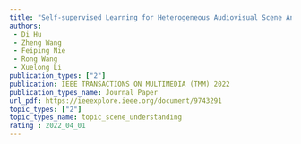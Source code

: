 ```yaml
---  
title: "Self-supervised Learning for Heterogeneous Audiovisual Scene Analysis"  
authors:  
 - Di Hu
 - Zheng Wang  
 - Feiping Nie  
 - Rong Wang  
 - Xuelong Li  
publication_types: ["2"]  
publication: IEEE TRANSACTIONS ON MULTIMEDIA (TMM) 2022   
publication_types_name: Journal Paper
url_pdf: https://ieeexplore.ieee.org/document/9743291
topic_types: ["2"]
topic_types_name: topic_scene_understanding
rating : 2022_04_01
---  
```

